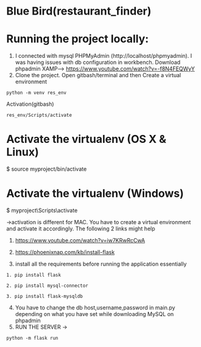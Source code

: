 # Blue Bird(restaurant_finder)

# Running the project locally:
1. I connected with mysql PHPMyAdmin (http://localhost/phpmyadmin). I was having issues with db configuration in workbench.
 Download phpadmin XAMP--> https://www.youtube.com/watch?v=-f8N4FEQWyY 
3. Clone the project. Open gitbash/terminal and then Create a virtual environment 

```
python -m venv res_env
```

Activation(gitbash)
```
res_env/Scripts/activate
``` 

# Activate the virtualenv (OS X & Linux)
$ source myproject/bin/activate

# Activate the virtualenv (Windows)
$ myproject\Scripts\activate


 ->activation is different for MAC. You have to create a virtual environment and activate it accordingly. The following 2 links might help
 1. https://www.youtube.com/watch?v=iw7KRwRcCwA
 2. https://phoenixnap.com/kb/install-flask
 
 3. install all the requirements before running the application
  essentially
  ```
 1. pip install flask
``` 
  ```
 2. pip install mysql-connector
``` 
  ```
 3. pip install flask-mysqldb
``` 

 4. You have to change the db host,username,password in main.py depending on what you have set while downloading  MySQL on phpadmin
 5. RUN THE SERVER -> 
   ```
 python -m flask run
``` 

              


